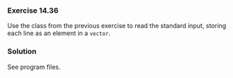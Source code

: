 ### Exercise 14.36

Use the class from the previous exercise to read the standard input, storing
each line as an element in a `vector`.

### Solution

See program files.
